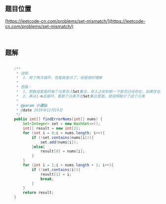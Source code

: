 ## 题目位置

[https://leetcode-cn.com/problems/set-mismatch/](https://leetcode-cn.com/problems/set-mismatch/)

<br/>

## 题解

```java

    /**
     * 说明
     *  1、用了两次循环，性能就差点了。但是很好理解
     *
     * 思路：
     *  1、把数组里面的每个元素存入Set集合，存入之前判断一下是否已经存在。如果存在就找出了重复元素
     *  2、再从1-n去循环，看那个元素不在Set集合里面。就说明缺少了这个元素
     *
     * @param 小道仙
     * @date 2019年12月19日
     */
    public int[] findErrorNums(int[] nums) {
        Set<Integer> set = new HashSet<>();
        int[] result = new int[2];
        for (int i = 0;i < nums.length; i++){
            if (!set.contains(nums[i])){
                set.add(nums[i]);
            }else{
                result[0] = nums[i];
            }
        }
        for (int i = 1;i < nums.length + 1; i++){
            if (!set.contains(i)){
                result[1] = i;
                break;
            }
        }
        return result;
    }

```
